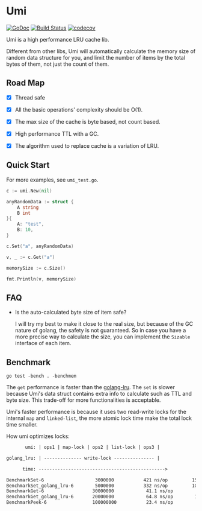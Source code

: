 # Umi

[![GoDoc](https://godoc.org/github.com/ysmood/umi?status.svg)](http://godoc.org/github.com/ysmood/umi)
[![Build Status](https://travis-ci.org/ysmood/umi.svg)](https://travis-ci.org/ysmood/umi)
[![codecov](https://codecov.io/gh/ysmood/umi/branch/master/graph/badge.svg)](https://codecov.io/gh/ysmood/umi)

Umi is a high performance LRU cache lib.

Different from other libs, Umi will automatically calculate the memory size
of random data structure for you, and limit the number of items by the total bytes of them,
not just the count of them.

## Road Map

- [x] Thread safe

- [x] All the basic operations' complexity should be O(1).

- [x] The max size of the cache is byte based, not count based.

- [x] High performance TTL with a GC.

- [x] The algorithm used to replace cache is a variation of LRU.

## Quick Start

For more examples, see `umi_test.go`.

```go
c := umi.New(nil)

anyRandomData := struct {
    A string
    B int
}{
    A: "test",
    B: 10,
}

c.Set("a", anyRandomData)

v, _ := c.Get("a")

memorySize := c.Size()

fmt.Println(v, memorySize)
```

## FAQ

- Is the auto-calculated byte size of item safe?

  I will try my best to make it close to the real size, but because of the GC nature of
  golang, the safety is not guaranteed. So in case you have a more precise way to calculate
  the size, you can implement the `Sizable` interface of each item.

## Benchmark

`go test -bench . -benchmem`

The `get` performance is faster than the [golang-lru](https://github.com/hashicorp/golang-lru).
The `set` is slower because Umi's data struct contains extra info
to calculate such as TTL and byte size. This trade-off for more functionalities is acceptable.

Umi's faster performance is because it uses two read-write locks for the
internal `map` and `linked-list`, the more atomic lock time make the total lock time smaller.

How umi optimizes locks:

```txt
       umi: | ops1 | map-lock | ops2 | list-lock | ops3 |

golang_lru: | -------------- write-lock --------------- |

      time: ----------------------------------------------->
```

```txt
BenchmarkSet-6              	 3000000	       421 ns/op	     156 B/op	       2 allocs/op
BenchmarkSet_golang_lru-6   	 5000000	       332 ns/op	     105 B/op	       4 allocs/op
BenchmarkGet-6              	30000000	        41.1 ns/op	       0 B/op	       0 allocs/op
BenchmarkGet_golang_lru-6   	20000000	        64.8 ns/op	      16 B/op	       1 allocs/op
BenchmarkPeek-6             	100000000	        23.4 ns/op	       0 B/op	       0 allocs/op
```
